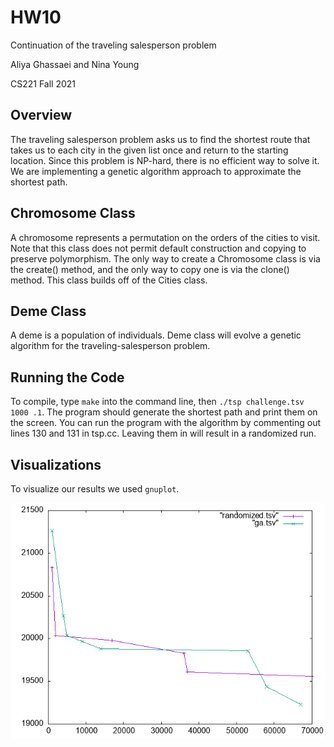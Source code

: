 # HW10
Continuation of the traveling salesperson problem

Aliya Ghassaei and Nina Young

CS221 Fall 2021

## Overview

The traveling salesperson problem asks us to find the shortest route that takes us to each city in the given list once and return to the starting location. Since this problem is NP-hard, there is no efficient way to solve it. We are implementing a genetic algorithm approach to approximate the shortest path.

## Chromosome Class

A chromosome represents a permutation on the orders of the cities to visit. Note that this class does not permit default construction and copying to preserve polymorphism. The only way to create a Chromosome class is via the create() method, and the only way to copy one is via the clone() method. This class builds off of the Cities class.

## Deme Class

A deme is a population of individuals. Deme class will evolve a genetic algorithm for the traveling-salesperson problem.

## Running the Code

To compile, type `make` into the command line, then `./tsp challenge.tsv 1000 .1`. The program should generate the shortest path and print them on the screen. You can run the program with the algorithm by commenting out lines 130 and 131 in tsp.cc. Leaving
them in will result in a randomized run.

## Visualizations

To visualize our results we used `gnuplot`.

![](images/comparison.gif)
